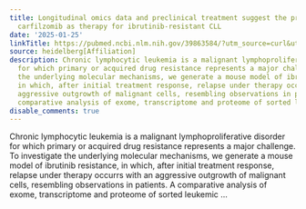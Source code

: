 ```yaml
---
title: Longitudinal omics data and preclinical treatment suggest the proteasome inhibitor
  carfilzomib as therapy for ibrutinib-resistant CLL
date: '2025-01-25'
linkTitle: https://pubmed.ncbi.nlm.nih.gov/39863584/?utm_source=curl&utm_medium=rss&utm_campaign=pubmed-2&utm_content=1FakS-2QOkCT8HsMOQP1bCRQ4YzyumYOmxmF0moLsQ3dFB1E9V&fc=20220326224207&ff=20250126170510&v=2.18.0.post9+e462414
source: heidelberg[Affiliation]
description: Chronic lymphocytic leukemia is a malignant lymphoproliferative disorder
  for which primary or acquired drug resistance represents a major challenge. To investigate
  the underlying molecular mechanisms, we generate a mouse model of ibrutinib resistance,
  in which, after initial treatment response, relapse under therapy occurrs with an
  aggressive outgrowth of malignant cells, resembling observations in patients. A
  comparative analysis of exome, transcriptome and proteome of sorted leukemic ...
disable_comments: true
---
```

Chronic lymphocytic leukemia is a malignant lymphoproliferative disorder for which primary or acquired drug resistance represents a major challenge. To investigate the underlying molecular mechanisms, we generate a mouse model of ibrutinib resistance, in which, after initial treatment response, relapse under therapy occurrs with an aggressive outgrowth of malignant cells, resembling observations in patients. A comparative analysis of exome, transcriptome and proteome of sorted leukemic ...